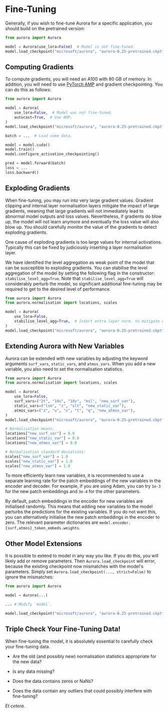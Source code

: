 # Fine-Tuning

Generally, if you wish to fine-tune Aurora for a specific application,
you should build on the pretrained version:

```python
from aurora import Aurora

model = Aurora(use_lora=False)  # Model is not fine-tuned.
model.load_checkpoint("microsoft/aurora", "aurora-0.25-pretrained.ckpt")
```

## Computing Gradients

To compute gradients, you will need an A100 with 80 GB of memory.
In addition, you will need to use [PyTorch AMP](https://pytorch.org/docs/stable/amp.html)
and gradient checkpointing.
You can do this as follows:

```python
from aurora import Aurora

model = Aurora(
    use_lora=False,  # Model was not fine-tuned.
    autocast=True,  # Use AMP.
)
model.load_checkpoint("microsoft/aurora", "aurora-0.25-pretrained.ckpt")

batch = ...  # Load some data.

model = model.cuda()
model.train()
model.configure_activation_checkpointing()

pred = model.forward(batch)
loss = ...
loss.backward()
```

## Exploding Gradients

When fine-tuning, you may run into very large gradient values.
Gradient clipping and internal layer normalisation layers mitigate the impact
of large gradients,
meaning that large gradients will not immediately lead to abnormal model outputs and loss values.
Nevertheless, if gradients do blow up, the model will not learn anymore and eventually the loss value
will also blow up.
You should carefully monitor the value of the gradients to detect exploding gradients.

One cause of exploding gradients is too large values for internal activations.
Typically this can be fixed by judiciously inserting a layer normalisation layer.

We have identified the level aggregation as weak point of the model that can be susceptible
to exploding gradients.
You can stabilise the level aggregation of the model
by setting the following flag in the constructor: `stabilise_level_agg=True`.
Note that `stabilise_level_agg=True` will considerably perturb the model,
so significant additional fine-tuning may be required to get to the desired level of performance.

```python
from aurora import Aurora
from aurora.normalisation import locations, scales

model = Aurora(
    use_lora=False,
    stabilise_level_agg=True,  # Insert extra layer norm. to mitigate exploding gradients.
)
model.load_checkpoint("microsoft/aurora", "aurora-0.25-pretrained.ckpt", strict=False)
```

## Extending Aurora with New Variables

Aurora can be extended with new variables by adjusting the keyword arguments `surf_vars`,
`static_vars`, and `atmos_vars`.
When you add a new variable, you also need to set the normalisation statistics.

```python
from aurora import Aurora
from aurora.normalisation import locations, scales

model = Aurora(
    use_lora=False,
    surf_vars=("2t", "10u", "10v", "msl", "new_surf_var"),
    static_vars=("lsm", "z", "slt", "new_static_var"),
    atmos_vars=("z", "u", "v", "t", "q", "new_atmos_var"),
)
model.load_checkpoint("microsoft/aurora", "aurora-0.25-pretrained.ckpt", strict=False)

# Normalisation means:
locations["new_surf_var"] = 0.0
locations["new_static_var"] = 0.0
locations["new_atmos_var"] = 0.0

# Normalisation standard deviations:
scales["new_surf_var"] = 1.0
scales["new_static_var"] = 1.0
scales["new_atmos_var"] = 1.0
```

To more efficiently learn new variables, it is recommended to use a separate learning rate for
the patch embeddings of the new variables in the encoder and decoder.
For example, if you are using Adam, you can try `1e-3` for the new patch embeddings
and `3e-4` for the other parameters.

By default, patch embeddings in the encoder for new variables are initialised randomly.
This means that adding new variables to the model perturbs the predictions for the existing
variables.
If you do not want this, you can alternatively initialise the new patch embeddings in the encoder
to zero.
The relevant parameter dictionaries are `model.encoder.{surf,atmos}_token_embeds.weights`.

## Other Model Extensions

It is possible to extend to model in any way you like.
If you do this, you will likely add or remove parameters.
Then `Aurora.load_checkpoint` will error,
because the existing checkpoint now mismatches with the model's parameters.
Simply set `Aurora.load_checkpoint(..., strict=False)` to ignore the mismatches:

```python
from aurora import Aurora

model = Aurora(...)

... # Modify `model`.

model.load_checkpoint("microsoft/aurora", "aurora-0.25-pretrained.ckpt", strict=False)
```

## Triple Check Your Fine-Tuning Data!

When fine-tuning the model, it is absolutely essential to carefully check your fine-tuning data.

* Are the old (and possibly new) normalisation statistics appropriate for the new data?

* Is any data missing?

* Does the data contains zeros or NaNs?

* Does the data contain any outliers that could possibly interfere with fine-tuning?

_Et cetera._

